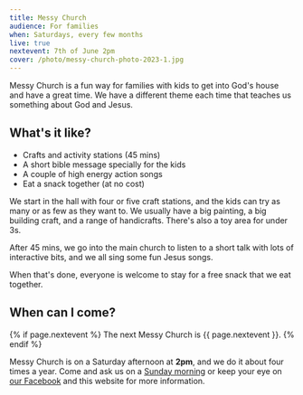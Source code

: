 ```yaml
---
title: Messy Church
audience: For families
when: Saturdays, every few months
live: true
nextevent: 7th of June 2pm
cover: /photo/messy-church-photo-2023-1.jpg
---
```


Messy Church is a fun way for families with kids to get into God's house and have a great time. We have a different theme each time that teaches us something about God and Jesus.

## What's it like?

- Crafts and activity stations (45 mins)
- A short bible message specially for the kids
- A couple of high energy action songs
- Eat a snack together (at no cost)

We start in the hall with four or five craft stations, and the kids can try as many or as few as they want to. We usually have a big painting, a big building craft, and a range of handicrafts. There's also a toy area for under 3s.

After 45 mins, we go into the main church to listen to a short talk with lots of interactive bits, and we all sing some fun Jesus songs.

When that's done, everyone is welcome to stay for a free snack that we eat together.

## When can I come?

{% if page.nextevent %}
The next Messy Church is {{ page.nextevent }}.
{% endif %}

Messy Church is on a Saturday afternoon at **2pm**, and we do it about four times a year. Come and ask us on a [Sunday morning][sm] or keep your eye on [our Facebook][fb] and this website for more information.

[sm]: /services/familyservice
[fb]: https://www.facebook.com/canningroad
